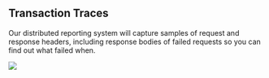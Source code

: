 ## Transaction Traces

Our distributed reporting system will capture samples of request and response headers, including response bodies of failed requests so you can find out what failed when.

![](https://s3.amazonaws.com/flood-io-support/Your_Floods_-_Flood_IO_2016-06-16_21-20-59.png)